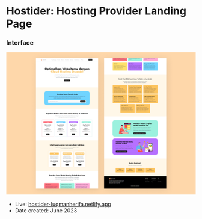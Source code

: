 # Hostider: Hosting Provider Landing Page

### Interface
![Interface](https://raw.githubusercontent.com/luqmanherifa/luqman-herifa-personal-portfolio-v2/main/public/works/hostider.png)

- Live: [hostider-luqmanherifa.netlify.app](https://hostider-luqmanherifa.netlify.app)
- Date created: June 2023
